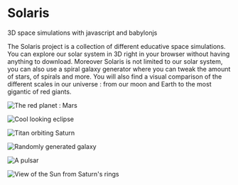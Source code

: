 # Solaris
3D space simulations with javascript and babylonjs

The Solaris project is a collection of different educative space simulations. You can explore our solar system in 3D right in your browser
without having anything to download. Moreover Solaris is not limited to our solar system, you can also use a spiral galaxy generator where you can 
tweak the amount of stars, of spirals and more. You will also find a visual comparison of the different scales in our universe : from our moon and Earth to 
the most gigantic of red giants.

![The red planet : Mars](http://barth.paleologue.fr/solaris/bg/background78.png)

![Cool looking eclipse](http://barth.paleologue.fr/solaris/bg/background31.png)

![Titan orbiting Saturn](http://barth.paleologue.fr/solaris/bg/background6.png)

![Randomly generated galaxy](http://barth.paleologue.fr/solaris/bg/background15.png)

![A pulsar](http://barth.paleologue.fr/solaris/bg/background42.png)

![View of the Sun from Saturn's rings](http://barth.paleologue.fr/solaris/bg/background70.png)
